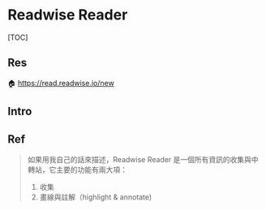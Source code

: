 # Readwise Reader

[TOC]



## Res
🏠 https://read.readwise.io/new



## Intro


## Ref
[合理，且處處是驚喜的 Readwise Reader]: https://pinchlime.com/blog/readwise-reader-introduction/

> 如果用我自己的話來描述，Readwise Reader 是一個所有資訊的收集與中轉站，它主要的功能有兩大項：
> 1. 收集
> 2. 畫線與註解（highlight & annotate)
